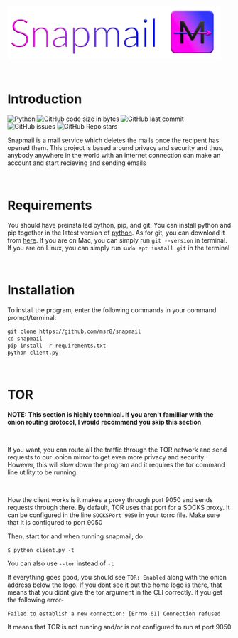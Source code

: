 ![Logo](ass/main.png)

<br>

# Introduction

![Python](https://img.shields.io/badge/-Python-9cf?logo=python&style=plastic&logoColor=000066&labelColor=white) ![GitHub code size in bytes](https://img.shields.io/github/languages/code-size/msr8/snapmail?style=plastic) ![GitHub last commit](https://img.shields.io/github/last-commit/msr8/snapmail?style=plastic) ![GitHub issues](https://img.shields.io/github/issues/msr8/snapmail?style=plastic) ![GitHub Repo stars](https://img.shields.io/github/stars/msr8/snapmail?style=plastic) 

Snapmail is a mail service which deletes the mails once the recipent has opened them. This project is based around privacy and security and thus, anybody anywhere in the world with an internet connection can make an account and start recieving and sending emails

<br>

# Requirements

You should have preinstalled python, pip, and git. You can install python and pip together in the latest version of [python](https://www.python.org/downloads/). As for git, you can download it from [here](https://git-scm.com/). If you are on Mac, you can simply run `git --version` in terminal. If you are on Linux, you can simply run `sudo apt install git` in the terminal

<br>

# Installation

To install the program, enter the following commands in your command prompt/terminal:

```
git clone https://github.com/msr8/snapmail
cd snapmail
pip install -r requirements.txt
python client.py
```

<br>

# TOR

**NOTE: This section is highly technical. If you aren't familliar with the onion routing protocol, I would recommend you skip this section**

<br>

If you want, you can route all the traffic through the TOR network and send requests to our .onion mirror to get even more privacy and security. However, this will slow down the program and it requires the tor command line utility to be running

<br>

How the client works is it makes a proxy through port 9050 and sends requests through there. By default, TOR uses that port for a SOCKS proxy. It can be configured in the line `SOCKSPort 9050` in your torrc file. Make sure that it is configured to port 9050

Then, start tor and when running snapmail, do

```
$ python client.py -t
```

You can also use `--tor` instead of `-t`

If everything goes good, you should see `TOR: Enabled` along with the onion address below the logo. If you dont see it but the home logo is there, that means that you didnt give the tor argument in the CLI correctly. If you get the following error-

```
Failed to establish a new connection: [Errno 61] Connection refused
```

It means that TOR is not running and/or is not configured to run at port 9050



